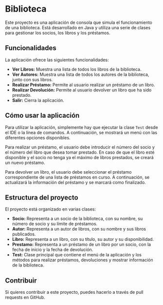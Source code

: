# Biblioteca

Este proyecto es una aplicación de consola que simula el funcionamiento de una biblioteca. Está desarrollado en Java y utiliza una serie de clases para gestionar los socios, los libros y los préstamos.

## Funcionalidades

La aplicación ofrece las siguientes funcionalidades:

- **Ver Libros:** Muestra una lista de todos los libros de la biblioteca.
- **Ver Autores:** Muestra una lista de todos los autores de la biblioteca, junto con sus libros.
- **Realizar Préstamo:** Permite al usuario realizar un préstamo de un libro.
- **Realizar Devolución:** Permite al usuario devolver un libro que ha sido prestado.
- **Salir:** Cierra la aplicación.

## Cómo usar la aplicación

Para utilizar la aplicación, simplemente hay que ejecutar la clase `Test` desde el IDE o la línea de comandos. A continuación, se mostrará un menú con las diferentes opciones disponibles.

Para realizar un préstamo, el usuario debe introducir el número del socio y el número del libro que desea tomar prestado. En caso de que el libro esté disponible y el socio no tenga ya el máximo de libros prestados, se creará un nuevo préstamo.

Para devolver un libro, el usuario debe seleccionar el préstamo correspondiente de una lista de préstamos en curso. A continuación, se actualizará la información del préstamo y se marcará como finalizado.

## Estructura del proyecto

El proyecto está organizado en varias clases:

- **Socio:** Representa a un socio de la biblioteca, con su nombre, su número de socio y su límite de préstamos.
- **Autor:** Representa a un autor de libros, con su nombre y sus libros publicados.
- **Libro:** Representa a un libro, con su título, su autor y su disponibilidad.
- **Prestamo:** Representa a un préstamo de un libro por un socio, con la fecha de inicio y la fecha de devolución.
- **Test:** Clase principal que contiene el menú de la aplicación y los métodos para realizar préstamos, devoluciones y mostrar información de la biblioteca.

## Contribuir

Si quieres contribuir a este proyecto, puedes hacerlo a través de pull requests en GitHub.

